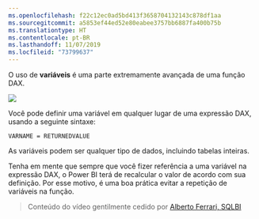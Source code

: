 ```yaml
---
ms.openlocfilehash: f22c12ec0ad5bd413f3658704132143c878df1aa
ms.sourcegitcommit: a5853ef44ed52e80eabee3757bb6887fa400b75b
ms.translationtype: HT
ms.contentlocale: pt-BR
ms.lasthandoff: 11/07/2019
ms.locfileid: "73799637"
---
```

O uso de **variáveis** é uma parte extremamente avançada de uma função DAX.

![](media/7-4-dax-expressions/dax-variables_1.png)

Você pode definir uma variável em qualquer lugar de uma expressão DAX, usando a seguinte sintaxe:

    VARNAME = RETURNEDVALUE

As variáveis podem ser qualquer tipo de dados, incluindo tabelas inteiras.

Tenha em mente que sempre que você fizer referência a uma variável na expressão DAX, o Power BI terá de recalcular o valor de acordo com sua definição. Por esse motivo, é uma boa prática evitar a repetição de variáveis na função.

> Conteúdo do vídeo gentilmente cedido por [Alberto Ferrari, SQLBI](https://www.sqlbi.com/learning-dax)
> 
> 

